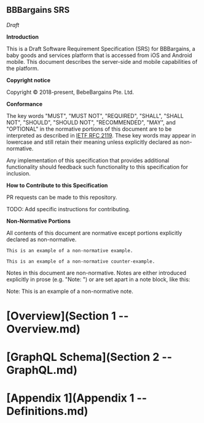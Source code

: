 BBBargains SRS
-------

*Draft*

**Introduction**

This is a Draft Software Requirement Specification (SRS) for BBBargains, a baby
goods and services platform that is accessed from iOS and Android mobile. This
document describes the server-side and mobile capabilities of the platform.

**Copyright notice**

Copyright © 2018-present, BebeBargains Pte. Ltd.

**Conformance**

The key words "MUST", "MUST NOT", "REQUIRED", "SHALL", "SHALL NOT", "SHOULD",
"SHOULD NOT", "RECOMMENDED",  "MAY", and "OPTIONAL" in the normative portions of
this document are to be interpreted as described in [IETF RFC 2119](https://tools.ietf.org/html/rfc2119).
These key words may appear in lowercase and still retain their meaning unless
explicitly declared as non-normative.

Any implementation of this specification that provides additional functionality
should feedback such functionality to this specification for inclusion.

**How to Contribute to this Specification**

PR requests can be made to this repository.

TODO: Add specific instructions for contributing.

**Non-Normative Portions**

All contents of this document are normative except portions explicitly
declared as non-normative.

```example
This is an example of a non-normative example.
```

```counter-example
This is an example of a non-normative counter-example.
```

Notes in this document are non-normative. Notes are either introduced explicitly
in prose (e.g. "Note: ") or are set apart in a note block, like this:

Note: This is an example of a non-normative note.

# [Overview](Section 1 -- Overview.md)

# [GraphQL Schema](Section 2 -- GraphQL.md)

# [Appendix 1](Appendix 1 -- Definitions.md)
